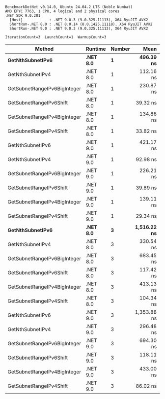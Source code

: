 ```

BenchmarkDotNet v0.14.0, Ubuntu 24.04.2 LTS (Noble Numbat)
AMD EPYC 7763, 1 CPU, 4 logical and 2 physical cores
.NET SDK 9.0.201
  [Host]            : .NET 9.0.3 (9.0.325.11113), X64 RyuJIT AVX2
  ShortRun-.NET 8.0 : .NET 8.0.14 (8.0.1425.11118), X64 RyuJIT AVX2
  ShortRun-.NET 9.0 : .NET 9.0.3 (9.0.325.11113), X64 RyuJIT AVX2

IterationCount=3  LaunchCount=1  WarmupCount=3  

```
| Method                       | Runtime  | Number | Mean        | Error      | StdDev   | Min         | Max         | Gen0   | Allocated |
|----------------------------- |--------- |------- |------------:|-----------:|---------:|------------:|------------:|-------:|----------:|
| **GetNthSubnetIPv6**             | **.NET 8.0** | **1**      |   **496.39 ns** |  **50.519 ns** | **2.769 ns** |   **494.33 ns** |   **499.54 ns** | **0.0410** |     **696 B** |
| GetNthSubnetIPv4             | .NET 8.0 | 1      |   112.16 ns |  14.423 ns | 0.791 ns |   111.42 ns |   112.99 ns | 0.0095 |     160 B |
| GetSubnetRangeIPv6BigInteger | .NET 8.0 | 1      |   230.87 ns |   8.884 ns | 0.487 ns |   230.35 ns |   231.32 ns | 0.0257 |     432 B |
| GetSubnetRangeIPv6Shift      | .NET 8.0 | 1      |    39.32 ns |   3.797 ns | 0.208 ns |    39.16 ns |    39.56 ns | 0.0095 |     160 B |
| GetSubnetRangeIPv4BigInteger | .NET 8.0 | 1      |   134.86 ns |   7.275 ns | 0.399 ns |   134.56 ns |   135.31 ns | 0.0124 |     208 B |
| GetSubnetRangeIPv4Shift      | .NET 8.0 | 1      |    33.82 ns |   0.562 ns | 0.031 ns |    33.79 ns |    33.86 ns | 0.0105 |     176 B |
| GetNthSubnetIPv6             | .NET 9.0 | 1      |   421.17 ns | 111.314 ns | 6.101 ns |   414.41 ns |   426.27 ns | 0.0381 |     640 B |
| GetNthSubnetIPv4             | .NET 9.0 | 1      |    92.98 ns |   4.900 ns | 0.269 ns |    92.67 ns |    93.16 ns | 0.0095 |     160 B |
| GetSubnetRangeIPv6BigInteger | .NET 9.0 | 1      |   226.21 ns |   7.500 ns | 0.411 ns |   225.73 ns |   226.49 ns | 0.0257 |     432 B |
| GetSubnetRangeIPv6Shift      | .NET 9.0 | 1      |    39.89 ns |   0.883 ns | 0.048 ns |    39.86 ns |    39.95 ns | 0.0095 |     160 B |
| GetSubnetRangeIPv4BigInteger | .NET 9.0 | 1      |   139.11 ns |   3.681 ns | 0.202 ns |   138.88 ns |   139.26 ns | 0.0124 |     208 B |
| GetSubnetRangeIPv4Shift      | .NET 9.0 | 1      |    29.34 ns |   3.863 ns | 0.212 ns |    29.12 ns |    29.54 ns | 0.0105 |     176 B |
| **GetNthSubnetIPv6**             | **.NET 8.0** | **3**      | **1,516.22 ns** |  **20.571 ns** | **1.128 ns** | **1,515.27 ns** | **1,517.47 ns** | **0.1278** |    **2168 B** |
| GetNthSubnetIPv4             | .NET 8.0 | 3      |   330.54 ns |  10.186 ns | 0.558 ns |   330.15 ns |   331.18 ns | 0.0286 |     480 B |
| GetSubnetRangeIPv6BigInteger | .NET 8.0 | 3      |   683.45 ns |  44.283 ns | 2.427 ns |   681.67 ns |   686.22 ns | 0.0772 |    1296 B |
| GetSubnetRangeIPv6Shift      | .NET 8.0 | 3      |   117.42 ns |  37.378 ns | 2.049 ns |   115.93 ns |   119.75 ns | 0.0286 |     480 B |
| GetSubnetRangeIPv4BigInteger | .NET 8.0 | 3      |   413.13 ns |  46.288 ns | 2.537 ns |   410.23 ns |   414.97 ns | 0.0372 |     624 B |
| GetSubnetRangeIPv4Shift      | .NET 8.0 | 3      |   104.34 ns |   4.857 ns | 0.266 ns |   104.10 ns |   104.63 ns | 0.0315 |     528 B |
| GetNthSubnetIPv6             | .NET 9.0 | 3      | 1,353.88 ns |  23.878 ns | 1.309 ns | 1,352.75 ns | 1,355.32 ns | 0.1183 |    2000 B |
| GetNthSubnetIPv4             | .NET 9.0 | 3      |   296.48 ns |  24.784 ns | 1.358 ns |   295.57 ns |   298.04 ns | 0.0286 |     480 B |
| GetSubnetRangeIPv6BigInteger | .NET 9.0 | 3      |   694.30 ns |  26.046 ns | 1.428 ns |   692.82 ns |   695.67 ns | 0.0772 |    1296 B |
| GetSubnetRangeIPv6Shift      | .NET 9.0 | 3      |   118.11 ns |   1.612 ns | 0.088 ns |   118.02 ns |   118.19 ns | 0.0286 |     480 B |
| GetSubnetRangeIPv4BigInteger | .NET 9.0 | 3      |   433.00 ns |  17.786 ns | 0.975 ns |   432.33 ns |   434.12 ns | 0.0372 |     624 B |
| GetSubnetRangeIPv4Shift      | .NET 9.0 | 3      |    86.02 ns |   0.392 ns | 0.021 ns |    86.00 ns |    86.04 ns | 0.0315 |     528 B |
